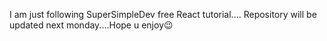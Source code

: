 I am just following SuperSimpleDev free React tutorial....
Repository will be updated next monday....Hope u enjoy😉
